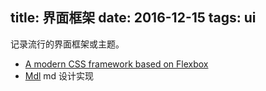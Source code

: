 title: 界面框架
date: 2016-12-15 
tags: ui
---

记录流行的界面框架或主题。

* [A modern CSS framework based on Flexbox](http://bulma.io/)
* [Mdl](https://getmdl.io/) md 设计实现
